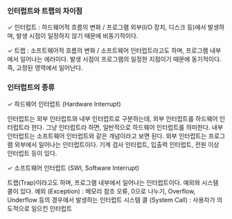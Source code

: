 <h3>인터럽트와 트랩의 차이점</h3>

✓ 인터럽트 : 하드웨어적 흐름의 변화 / 프로그램 외부(I/O 장치, 디스크 등)에서 발생하며, 발생 시점이 일정하지 않기 때문에 비동기적이다.

✓ 트랩 : 소프트웨어적 흐름의 변화 / 소프트웨어 인터럽트라고도 하며, 프로그램 내부에서 일어나는 에러이다. 발생 시점이 
프로그램의 일정한 지점이기 때문에 동기적이다. 즉, 고정된 영역에서 일어난다.



<h3>인터럽트의 종류</h3>

✓ 하드웨어 인터럽트 (Hardware Interrupt) 

인터럽트는 외부 인터럽트와 내부 인터럽트로 구분하는데, 외부 인터럽트를 하드웨어 인터럽트라 한다. 그냥 인터럽트라 하면,
일반적으로 하드웨어 인터럽트를 의미한다. 내부 인터럽트는 소프트웨어 인터럽트와 같은 개념이라고 보면 된다.
외부 인터럽트는 프로그램 외부에서 일어나는 인터럽트이다.
기계 검사 인터럽트, 입출력 인터럽트, 전원 이상 인터럽트 등이 있다.


✓ 소프트웨어 인터럽트 (SWI, Software Interrupt)

트랩(Trap)이라고도 하며, 프로그램 내부에서 일어나는 인터럽트이다. 예외와 시스템 콜이 있다.
예외 (Exception) : 메모리 참조 오류, 0으로 나누기, Overflow, Underflow 등의 경우에서 발생하는 인터럽트
시스템 콜 (System Call) : 사용자가 의도적으로 일으킨 인터럽트


